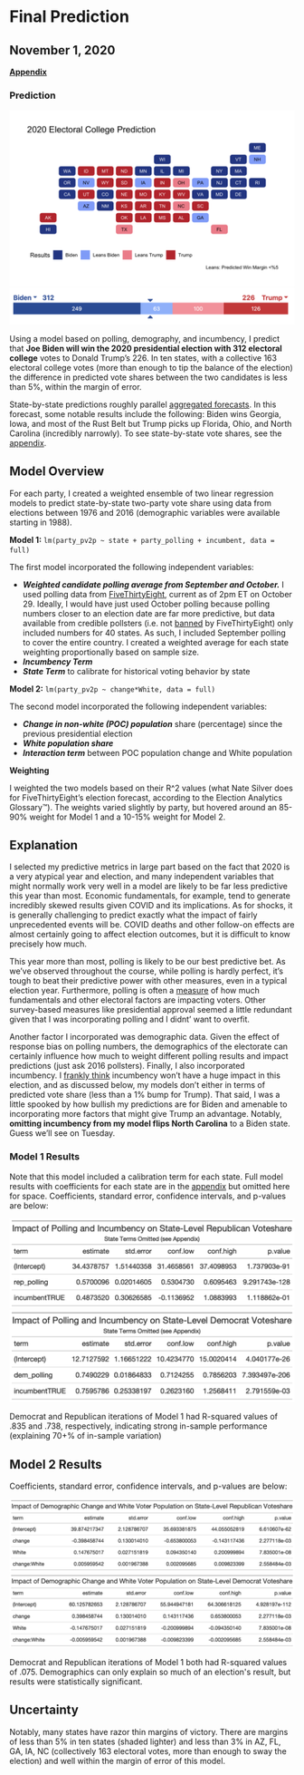 # Final Prediction
## November 1, 2020


[**Appendix**](final_appendix.md)

### Prediction
![](../figures/final_prediction.png)
![](../figures/final_prediction_bar.png)

Using a model based on polling, demography, and incumbency, I predict that **Joe Biden will win the 2020 presidential election with 312 electoral college** votes to Donald Trump’s 226. In ten states, with a collective 163 electoral college votes (more than enough to tip the balance of the election) the difference in predicted vote shares between the two candidates is less than 5%, within the margin of error. 

State-by-state predictions roughly parallel [aggregated forecasts](https://www.270towin.com/maps/consensus-2020-electoral-map-forecast). In this forecast, some notable results include the following: Biden wins Georgia, Iowa, and most of the Rust Belt but Trump picks up Florida, Ohio, and North Carolina (incredibly narrowly). To see state-by-state vote shares, see the [appendix](final_appendix.md). 

## Model Overview
For each party, I created a weighted ensemble of two linear regression models to predict state-by-state two-party vote share using data from elections between 1976 and 2016 (demographic variables were available starting in 1988).

**Model 1:** ``lm(party_pv2p ~ state + party_polling + incumbent, data = full)``

The first model incorporated the following independent variables:

- _**Weighted candidate polling average from September and October.**_ I used polling data from [FiveThirtyEight]( https://data.fivethirtyeight.com/), current as of 2pm ET on October 29. Ideally, I would have just used October polling because polling numbers closer to an election date are far more predictive, but data available from credible pollsters (i.e. not [banned](https://projects.fivethirtyeight.com/pollster-ratings/) by FiveThirtyEight) only included numbers for 40 states. As such, I included September polling to cover the entire country. I created a weighted average for each state weighting proportionally based on sample size.
- _**Incumbency Term**_  
- _**State Term**_ to calibrate for historical voting behavior by state

**Model 2:** ``lm(party_pv2p ~ change*White, data = full)``

The second model incorporated the following independent variables:

- **_Change in non-white (POC) population_** share (percentage) since the previous presidential election
- **_White population share_**
- **_Interaction term_** between POC population change and White population

**Weighting**

I weighted the two models based on their R^2 values (what Nate Silver does for FiveThirtyEight’s election forecast, according to the Election Analytics Glossary™). The weights varied slightly by party, but hovered around an 85-90% weight for Model 1 and a 10-15% weight for Model 2. 

## Explanation

I selected my predictive metrics in large part based on the fact that 2020 is a very atypical year and election, and many independent variables that might normally work very well in a model are likely to be far less predictive this year than most. Economic fundamentals, for example, tend to generate incredibly skewed results given COVID and its implications. As for shocks, it is generally challenging to predict exactly what the impact of fairly unprecedented events will be. COVID deaths and other follow-on effects are almost certainly going to affect election outcomes, but it is difficult to know precisely how much.

This year more than most, polling is likely to be our best predictive bet. As we’ve observed throughout the course, while polling is hardly perfect, it’s tough to beat their predictive power with other measures, even in a typical election year. Furthermore, polling is often a [measure](https://hollis.harvard.edu/primo-explore/fulldisplay?docid=TN_cdi_gale_infotracacademiconefile_A14564056&context=PC&vid=HVD2&search_scope=everything&tab=everything&lang=en_US) of how much fundamentals and other electoral factors are impacting voters. Other survey-based measures like presidential approval seemed a little redundant given that I was incorporating polling and I didnt’ want to overfit.

Another factor I incorporated was demographic data. Given the effect of response bias on polling numbers, the demographics of the electorate can certainly influence how much to weight different polling results and impact predictions (just ask 2016 pollsters). Finally, I also incorporated incumbency. I [frankly think](incumbency_4.md) incumbency won’t have a huge impact in this election, and as discussed below, my models don’t either in terms of predicted vote share (less than a 1% bump for Trump). That said, I was a little spooked by how bullish my predictions are for Biden and amenable to incorporating more factors that might give Trump an advantage. Notably, **omitting incumbency from my model flips North Carolina** to a Biden state. Guess we’ll see on Tuesday. 


### Model 1 Results

Note that this model included a calibration term for each state. Full model results with coefficients for each state are in the [appendix](final_appendix.md) but omitted here for space. Coefficients, standard error, confidence intervals, and p-values are below:

![](../figures/r_poll_gt.png)
![](../figures/d_poll_gt.png)

Democrat and Republican iterations of Model 1 had R-squared values of .835 and .738, respectively, indicating strong in-sample performance (explaining 70+% of in-sample variation)

## Model 2 Results

Coefficients, standard error, confidence intervals, and p-values are below:

![](../figures/r_demo_gt.png)
![](../figures/d_demo_gt.png)

Democrat and Republican iterations of Model 1 both had R-squared values of .075. Demographics can only explain so much of an election's result, but results were statistically significant.

## Uncertainty

Notably, many states have razor thin margins of victory. There are margins of less than 5% in ten states (shaded lighter) and less than 3% in AZ, FL, GA, IA, NC (collectively 163 electoral votes, more than enough to sway the election) and well within the margin of error of this model.



